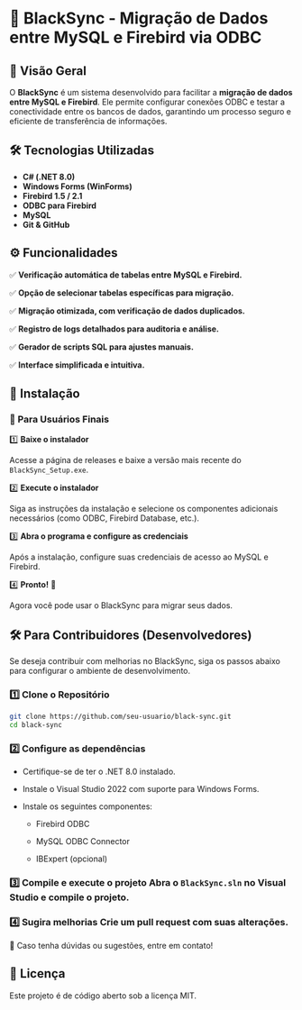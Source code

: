 # 🚀 BlackSync - Migração de Dados entre MySQL e Firebird via ODBC

## 📌 Visão Geral
O **BlackSync** é um sistema desenvolvido para facilitar a **migração de dados entre MySQL e Firebird**. Ele permite configurar conexões ODBC e testar a conectividade entre os bancos de dados, garantindo um processo seguro e eficiente de transferência de informações.

## 🛠️ Tecnologias Utilizadas
- **C# (.NET 8.0)**
- **Windows Forms (WinForms)**
- **Firebird 1.5 / 2.1**
- **ODBC para Firebird**
- **MySQL**
- **Git & GitHub**

## ⚙️ Funcionalidades
✅ **Verificação automática de tabelas entre MySQL e Firebird.**

✅ **Opção de selecionar tabelas específicas para migração.**

✅ **Migração otimizada, com verificação de dados duplicados.**

✅ **Registro de logs detalhados para auditoria e análise.**

✅ **Gerador de scripts SQL para ajustes manuais.**

✅ **Interface simplificada e intuitiva.**

## 🔧 Instalação

### 👥 Para Usuários Finais

1️⃣ **Baixe o instalador**

Acesse a página de releases e baixe a versão mais recente do `BlackSync_Setup.exe`.

2️⃣ **Execute o instalador**

Siga as instruções da instalação e selecione os componentes adicionais necessários (como ODBC, Firebird Database, etc.).

3️⃣ **Abra o programa e configure as credenciais**

Após a instalação, configure suas credenciais de acesso ao MySQL e Firebird.

4️⃣ **Pronto!** 🚀

Agora você pode usar o BlackSync para migrar seus dados.

## 🛠️ Para Contribuidores (Desenvolvedores)

Se deseja contribuir com melhorias no BlackSync, siga os passos abaixo para configurar o ambiente de desenvolvimento.

### 1️⃣ Clone o Repositório
```sh
git clone https://github.com/seu-usuario/black-sync.git
cd black-sync
```

### 2️⃣ Configure as dependências
- Certifique-se de ter o .NET 8.0 instalado.

- Instale o Visual Studio 2022 com suporte para Windows Forms.

- Instale os seguintes componentes:

    - Firebird ODBC

    - MySQL ODBC Connector

    - IBExpert (opcional)

### 3️⃣ Compile e execute o projeto Abra o `BlackSync.sln` no Visual Studio e compile o projeto.

### 4️⃣ Sugira melhorias Crie um pull request com suas alterações.

📩 Caso tenha dúvidas ou sugestões, entre em contato!

## 📄 Licença
Este projeto é de código aberto sob a licença MIT.



